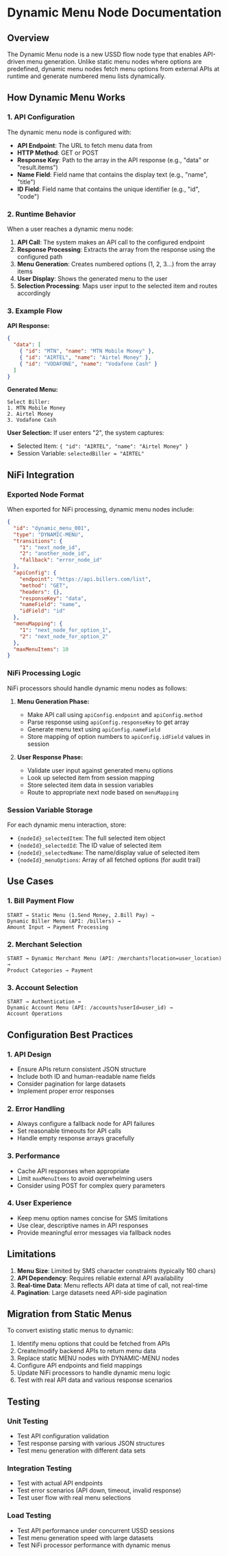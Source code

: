 # Dynamic Menu Node Documentation

## Overview

The Dynamic Menu node is a new USSD flow node type that enables API-driven menu generation. Unlike static menu nodes where options are predefined, dynamic menu nodes fetch menu options from external APIs at runtime and generate numbered menu lists dynamically.

## How Dynamic Menu Works

### 1. API Configuration
The dynamic menu node is configured with:
- **API Endpoint**: The URL to fetch menu data from
- **HTTP Method**: GET or POST 
- **Response Key**: Path to the array in the API response (e.g., "data" or "result.items")
- **Name Field**: Field name that contains the display text (e.g., "name", "title")
- **ID Field**: Field name that contains the unique identifier (e.g., "id", "code")

### 2. Runtime Behavior
When a user reaches a dynamic menu node:

1. **API Call**: The system makes an API call to the configured endpoint
2. **Response Processing**: Extracts the array from the response using the configured path
3. **Menu Generation**: Creates numbered options (1, 2, 3...) from the array items
4. **User Display**: Shows the generated menu to the user
5. **Selection Processing**: Maps user input to the selected item and routes accordingly

### 3. Example Flow

**API Response:**
```json
{
  "data": [
    { "id": "MTN", "name": "MTN Mobile Money" },
    { "id": "AIRTEL", "name": "Airtel Money" },
    { "id": "VODAFONE", "name": "Vodafone Cash" }
  ]
}
```

**Generated Menu:**
```
Select Biller:
1. MTN Mobile Money
2. Airtel Money  
3. Vodafone Cash
```

**User Selection:** If user enters "2", the system captures:
- Selected Item: `{ "id": "AIRTEL", "name": "Airtel Money" }`
- Session Variable: `selectedBiller = "AIRTEL"`

## NiFi Integration

### Exported Node Format

When exported for NiFi processing, dynamic menu nodes include:

```json
{
  "id": "dynamic_menu_001",
  "type": "DYNAMIC-MENU",
  "transitions": {
    "1": "next_node_id",
    "2": "another_node_id", 
    "fallback": "error_node_id"
  },
  "apiConfig": {
    "endpoint": "https://api.billers.com/list",
    "method": "GET",
    "headers": {},
    "responseKey": "data",
    "nameField": "name",
    "idField": "id"
  },
  "menuMapping": {
    "1": "next_node_for_option_1",
    "2": "next_node_for_option_2"
  },
  "maxMenuItems": 10
}
```

### NiFi Processing Logic

NiFi processors should handle dynamic menu nodes as follows:

1. **Menu Generation Phase:**
   - Make API call using `apiConfig.endpoint` and `apiConfig.method`
   - Parse response using `apiConfig.responseKey` to get array
   - Generate menu text using `apiConfig.nameField`
   - Store mapping of option numbers to `apiConfig.idField` values in session

2. **User Response Phase:**
   - Validate user input against generated menu options
   - Look up selected item from session mapping
   - Store selected item data in session variables
   - Route to appropriate next node based on `menuMapping`

### Session Variable Storage

For each dynamic menu interaction, store:
- `{nodeId}_selectedItem`: The full selected item object
- `{nodeId}_selectedId`: The ID value of selected item  
- `{nodeId}_selectedName`: The name/display value of selected item
- `{nodeId}_menuOptions`: Array of all fetched options (for audit trail)

## Use Cases

### 1. Bill Payment Flow
```
START → Static Menu (1.Send Money, 2.Bill Pay) → 
Dynamic Biller Menu (API: /billers) → 
Amount Input → Payment Processing
```

### 2. Merchant Selection
```
START → Dynamic Merchant Menu (API: /merchants?location=user_location) → 
Product Categories → Payment
```

### 3. Account Selection  
```
START → Authentication → 
Dynamic Account Menu (API: /accounts?userId=user_id) → 
Account Operations
```

## Configuration Best Practices

### 1. API Design
- Ensure APIs return consistent JSON structure
- Include both ID and human-readable name fields
- Consider pagination for large datasets
- Implement proper error responses

### 2. Error Handling
- Always configure a fallback node for API failures
- Set reasonable timeouts for API calls
- Handle empty response arrays gracefully

### 3. Performance
- Cache API responses when appropriate
- Limit `maxMenuItems` to avoid overwhelming users
- Consider using POST for complex query parameters

### 4. User Experience
- Keep menu option names concise for SMS limitations
- Use clear, descriptive names in API responses
- Provide meaningful error messages via fallback nodes

## Limitations

1. **Menu Size**: Limited by SMS character constraints (typically 160 chars)
2. **API Dependency**: Requires reliable external API availability
3. **Real-time Data**: Menu reflects API data at time of call, not real-time
4. **Pagination**: Large datasets need API-side pagination

## Migration from Static Menus

To convert existing static menus to dynamic:

1. Identify menu options that could be fetched from APIs
2. Create/modify backend APIs to return menu data
3. Replace static MENU nodes with DYNAMIC-MENU nodes
4. Configure API endpoints and field mappings
5. Update NiFi processors to handle dynamic menu logic
6. Test with real API data and various response scenarios

## Testing

### Unit Testing
- Test API configuration validation
- Test response parsing with various JSON structures
- Test menu generation with different data sets

### Integration Testing  
- Test with actual API endpoints
- Test error scenarios (API down, timeout, invalid response)
- Test user flow with real menu selections

### Load Testing
- Test API performance under concurrent USSD sessions
- Test menu generation speed with large datasets
- Test NiFi processor performance with dynamic menus